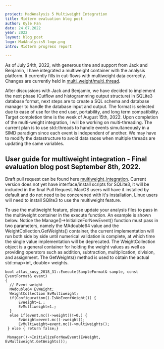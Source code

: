 ```yaml
---

project: MadAnalysis 5 Multiweight Integration
title: Midterm evaluation blog post
author: Kyle Fan
date: 24.07.2022 
year: 2022 
layout: blog_post
logo: MadAnalysis5-logo.png
intro: Midterm progress report

---
```


<p> 

As of July 24th, 2022, with generous time and support from Jack and Benjamin, I have integrated a multiweight container with the analysis platform. It currently fills in cut-flows with multiweight data correctly. Changes are currently held in [multi_weight/multi_thread](https://github.com/kfan326/madanalysis5/tree/multi_weight/multi_thread).
  
</p> 

<p> 
  
After discussions with Jack and Benjamin, we have decided to implement the next phase (Cutflow and histogramming output structure) in SQLite3 database format, next steps are to create a SQL schema and database manager to handle the database input and output. The format is selected due to ease of use for the end user, portability, and long term compatibility. Target completion time is the week of August 15th, 2022. Upon completion of the multi-weight integration, I will be working on multi-threading. The current plan is to use std::threads to handle events simultaneously in a SIMD paradigm since each event is independent of another. We may have to modify the datastructure to avoid data races when multiple threads are updating the same variables.

</p>


## User guide for multiweight integration - Final evaluation blog post September 8th, 2022.

<p>

Draft pull request can be found here [multiweight_integration](https://github.com/MadAnalysis/madanalysis5/pull/125). Current version does not yet have interface/install scripts for SQLite3, it will be included in the final Pull Request. MacOS users will have it installed by default and do not need to be concerened with it's installation, Linux users will need to install SQlite3 to use the multiweight feature.
 
</p>

<p>

To use the multiweight feature, please update your analysis files to pass in the multiweight container in the execute function. An example is shown below. Notice the Manage()->InitializeForNewEvent() function must pass in two parameters, namely the MAdouble64 value and the WeightCollection.GetWeights() container, the current implementation will run both side by side until numerical validation is complete, at which time the single value implementation will be deprecated. The WeightCollection object is a general container for holding the weight values as well as providing operators such as addition, subtraction, multiplication, division, and assignment. The GetWeights() method is used to obtain the actual std::map<int, double> weights.
 
</p>

```
bool atlas_susy_2018_31::Execute(SampleFormat& sample, const EventFormat& event)
{
  // Event weight
  MAdouble64 EvWeight;
  WeightCollection EvMultiweight;
  if(Configuration().IsNoEventWeight()) {
	  EvWeight=1.;
	  EvMultiweight=1.;
  }
  else if(event.mc()->weight()!=0.) {
	  EvWeight=event.mc()->weight();
	  EvMultiweight=event.mc()->multiweights();
 } else { return false;}
 
 Manager()->InitializeForNewEvent(EvWeight, EvMultiweight.GetWeights());
```
